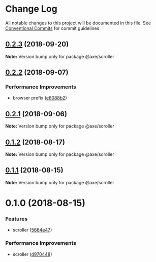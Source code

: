 # Change Log

All notable changes to this project will be documented in this file.
See [Conventional Commits](https://conventionalcommits.org) for commit guidelines.

<a name="0.2.3"></a>
## [0.2.3](https://github.com/ansenhuang/axe/compare/@axe/scroller@0.2.2...@axe/scroller@0.2.3) (2018-09-20)




**Note:** Version bump only for package @axe/scroller

<a name="0.2.2"></a>
## [0.2.2](https://github.com/ansenhuang/axe/compare/@axe/scroller@0.2.1...@axe/scroller@0.2.2) (2018-09-07)


### Performance Improvements

* browser prefix ([e6088b2](https://github.com/ansenhuang/axe/commit/e6088b2))




<a name="0.2.1"></a>
## [0.2.1](https://github.com/ansenhuang/axe/compare/@axe/scroller@0.1.2...@axe/scroller@0.2.1) (2018-09-06)




**Note:** Version bump only for package @axe/scroller

<a name="0.1.2"></a>
## [0.1.2](https://github.com/ansenhuang/axe/compare/@axe/scroller@0.1.1...@axe/scroller@0.1.2) (2018-08-17)




**Note:** Version bump only for package @axe/scroller

<a name="0.1.1"></a>
## [0.1.1](https://github.com/ansenhuang/axe/compare/@axe/scroller@0.1.0...@axe/scroller@0.1.1) (2018-08-15)




**Note:** Version bump only for package @axe/scroller

<a name="0.1.0"></a>
# 0.1.0 (2018-08-15)


### Features

* scroller ([5664e47](https://github.com/ansenhuang/axe/commit/5664e47))


### Performance Improvements

* scroller ([d970448](https://github.com/ansenhuang/axe/commit/d970448))
